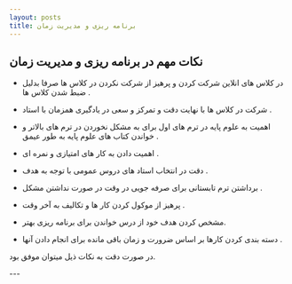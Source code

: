 ```yaml
---
layout: posts
title: برنامه ریزی و مدیریت زمان
---
```

 
## نکات مهم در برنامه ریزی و مدیریت زمان
<p dir="rtl">

- در کلاس های انلاین شرکت کردن و پرهیز از شرکت نکردن در کلاس ها صرفا بدلیل ضبط شدن کلاس ها . 

- شرکت در کلاس ها با نهایت دقت و تمرکز و سعی در یادگیری همزمان با استاد .

- اهمیت به علوم پایه در ترم های اول برای به مشکل نخوردن در ترم های بالاتر و خواندن کتاب های علوم پایه به طور عیمق . 

- اهمیت دادن به کار های امتیازی  و نمره ای . 

- دقت در انتخاب استاد های دروس عمومی با توجه به هدف .

- برداشتن ترم تابستانی برای صرفه جویی در وقت در صورت نداشتن مشکل .

- پرهیز از موکول کردن کار ها و تکالیف به آخر وقت . 

- مشخص کردن هدف خود از درس خواندن برای برنامه ریزی بهتر.

- دسته بندی کردن کارها بر اساس ضرورت و زمان باقی مانده برای انجام دادن آنها . 

در صورت دقت به نکات ذیل میتوان موفق بود.

</p>
---